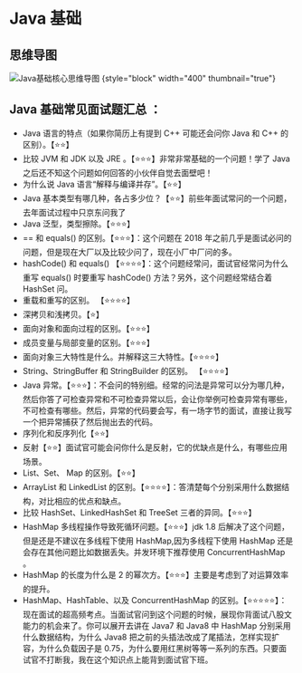 # Java 基础

## 思维导图
![Java基础核心思维导图](Java-Basic-Mind.png) {style="block" width="400" thumbnail="true"}

## Java 基础常见面试题汇总 ：

* Java 语言的特点（如果你简历上有提到 C++ 可能还会问你 Java 和 C++ 的区别）。【⭐⭐】
* 比较 JVM 和 JDK 以及 JRE 。【⭐⭐⭐】非常非常基础的一个问题！学了 Java 之后还不知这个问题如何回答的小伙伴自觉去面壁吧！
* 为什么说 Java 语言“解释与编译并存”。【⭐⭐】
* Java 基本类型有哪几种，各占多少位？【⭐⭐】前些年面试常问的一个问题，去年面试过程中只京东问我了
* Java 泛型，类型擦除。【⭐⭐⭐】
* == 和 equals() 的区别。【⭐⭐⭐】：这个问题在 2018 年之前几乎是面试必问的问题，但是现在大厂以及比较少问了，现在小厂中厂问的多。
* hashCode() 和 equals() 【⭐⭐⭐⭐】：这个问题经常问，面试官经常问为什么重写 equals() 时要重写 hashCode() 方法？另外，这个问题经常结合着 HashSet 问。
* 重载和重写的区别。 【⭐⭐⭐⭐】
* 深拷贝和浅拷贝。【⭐】
* 面向对象和面向过程的区别。【⭐⭐⭐】
* 成员变量与局部变量的区别。【⭐⭐⭐】
* 面向对象三大特性是什么。并解释这三大特性。【⭐⭐⭐⭐】
* String、StringBuffer 和 StringBuilder 的区别。 【⭐⭐⭐⭐】
* Java 异常。【⭐⭐⭐】：不会问的特别细。经常的问法是异常可以分为哪几种，然后你答了可检查异常和不可检查异常以后，会让你举例可检查异常有哪些，不可检查有哪些。然后，异常的代码要会写，有一场字节的面试，直接让我写一个把异常捕获了然后抛出去的代码。
* 序列化和反序列化【⭐⭐】
* 反射【⭐⭐】面试官可能会问你什么是反射，它的优缺点是什么，有哪些应用场景。
* List、Set、 Map 的区别。【⭐⭐】
* ArrayList 和 LinkedList 的区别。【⭐⭐⭐⭐】：答清楚每个分别采用什么数据结构，对比相应的优点和缺点。
* 比较 HashSet、LinkedHashSet 和 TreeSet 三者的异同。【⭐⭐⭐】
* HashMap 多线程操作导致死循环问题。【⭐⭐⭐】jdk 1.8 后解决了这个问题，但是还是不建议在多线程下使用 HashMap,因为多线程下使用 HashMap 还是会存在其他问题比如数据丢失。并发环境下推荐使用 ConcurrentHashMap 。
* HashMap 的长度为什么是 2 的幂次方。【⭐⭐⭐】主要是考虑到了对运算效率的提升。
* HashMap、HashTable、以及 ConcurrentHashMap 的区别。【⭐⭐⭐⭐⭐】：现在面试的超高频考点。当面试官问到这个问题的时候，展现你背面试八股文能力的机会来了。你可以展开去讲在 Java7 和 Java8 中 HashMap 分别采用什么数据结构，为什么 Java8 把之前的头插法改成了尾插法，怎样实现扩容，为什么负载因子是 0.75，为什么要用红黑树等等一系列的东西。只要面试官不打断我，我在这个知识点上能背到面试官下班。